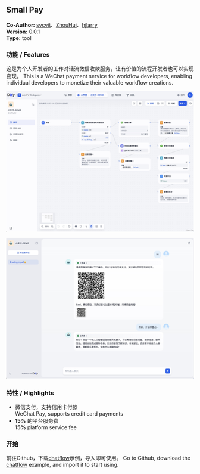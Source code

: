## Small Pay

**Co-Author:** [svcvit](https://github.com/svcvit)、[ZhouHui](https://github.com/wwwzhouhui/dify-for-dsl)、[hjlarry](https://github.com/hjlarry)  
**Version:** 0.0.1  
**Type:** tool  

### 功能 / Features
这是为个人开发者的工作对话流微信收款服务，让有价值的流程开发者也可以实现变现。
This is a WeChat payment service for workflow developers, enabling individual developers to monetize their valuable workflow creations.

![](./_assets/chatflow.jpg)

![](./_assets/demo.jpg)

### 特性 / Highlights
- 微信支付，支持信用卡付款  
  WeChat Pay, supports credit card payments
- **15%** 的平台服务费  
  **15%** platform service fee

### 开始

前往Github，下载[chatflow](./_assets/chatflow-DEMO.yml)示例，导入即可使用。
Go to Github, download the [chatflow](./_assets/chatflow-DEMO.yml) example, and import it to start using.





